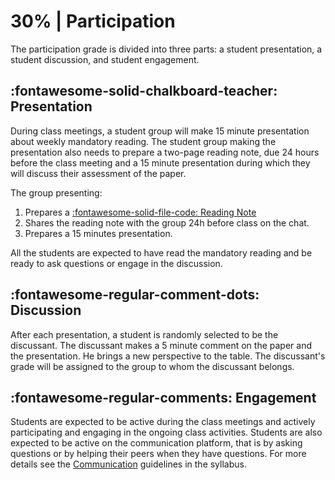# 30% | Participation

The participation grade is divided into three parts: a student presentation, a student discussion, and student engagement.

## **:fontawesome-solid-chalkboard-teacher: Presentation**
During class meetings, a student group will make 15 minute presentation about weekly mandatory reading. The student group making the presentation also needs to prepare a two-page reading note, due 24 hours before the class meeting and a 15 minute presentation during which they will discuss their assessment of the paper.

The group presenting:

1. Prepares a [:fontawesome-solid-file-code: Reading Note](https://colab.research.google.com/github/mickaeltemporao/data-analysis/blob/main/materials/reading-note.ipynb)
2. Shares the reading note with the group 24h before class on the chat.
3. Prepares a 15 minutes presentation.

All the students are expected to have read the mandatory reading and be ready to ask questions or engage in the discussion.

## **:fontawesome-regular-comment-dots: Discussion**
After each presentation, a student is randomly selected to be the discussant. The discussant makes a 5 minute comment on the paper and the presentation. He brings a new perspective to the table. The discussant's grade will be assigned to the group to whom the discussant belongs.


## **:fontawesome-regular-comments: Engagement**
Students are expected to be active during the class meetings and actively participating and engaging in the ongoing class activities.
Students are also expected to be active on the communication platform, that is by asking questions or by helping their peers when they have questions. For more details see the [Communication](../../#communication) guidelines in the syllabus.


